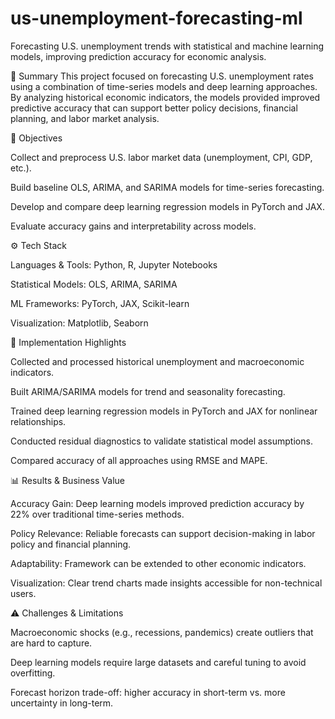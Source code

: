 # us-unemployment-forecasting-ml
Forecasting U.S. unemployment trends with statistical and machine learning models, improving prediction accuracy for economic analysis.


📌 Summary
This project focused on forecasting U.S. unemployment rates using a combination of time-series models and deep learning approaches. By analyzing historical economic indicators, the models provided improved predictive accuracy that can support better policy decisions, financial planning, and labor market analysis.


🎯 Objectives

Collect and preprocess U.S. labor market data (unemployment, CPI, GDP, etc.).

Build baseline OLS, ARIMA, and SARIMA models for time-series forecasting.

Develop and compare deep learning regression models in PyTorch and JAX.

Evaluate accuracy gains and interpretability across models.


⚙️ Tech Stack

Languages & Tools: Python, R, Jupyter Notebooks

Statistical Models: OLS, ARIMA, SARIMA

ML Frameworks: PyTorch, JAX, Scikit-learn

Visualization: Matplotlib, Seaborn


🚀 Implementation Highlights

Collected and processed historical unemployment and macroeconomic indicators.

Built ARIMA/SARIMA models for trend and seasonality forecasting.

Trained deep learning regression models in PyTorch and JAX for nonlinear relationships.

Conducted residual diagnostics to validate statistical model assumptions.

Compared accuracy of all approaches using RMSE and MAPE.


📊 Results & Business Value

Accuracy Gain: Deep learning models improved prediction accuracy by 22% over traditional time-series methods.

Policy Relevance: Reliable forecasts can support decision-making in labor policy and financial planning.

Adaptability: Framework can be extended to other economic indicators.

Visualization: Clear trend charts made insights accessible for non-technical users.


⚠️ Challenges & Limitations

Macroeconomic shocks (e.g., recessions, pandemics) create outliers that are hard to capture.

Deep learning models require large datasets and careful tuning to avoid overfitting.

Forecast horizon trade-off: higher accuracy in short-term vs. more uncertainty in long-term.
